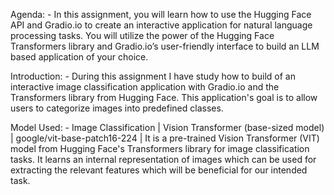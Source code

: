 Agenda: -
In this assignment, you will learn how to use the Hugging Face API and Gradio.io to create an interactive
application for natural language processing tasks. You will utilize the power of the Hugging Face Transformers
library and Gradio.io’s user-friendly interface to build an LLM based application of your choice.



Introduction: -
During this assignment I have study how to build of an interactive image classification application with
Gradio.io and the Transformers library from Hugging Face. This application's goal is to allow users to
categorize images into predefined classes.


Model Used: -
Image Classification | Vision Transformer (base-sized model) | google/vit-base-patch16-224 |
It is a pre-trained Vision Transformer (VIT) model from Hugging Face's Transformers library for image
classification tasks. It learns an internal representation of images which can be used for extracting the
relevant features which will be beneficial for our intended task.
